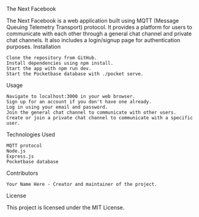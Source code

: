 The Next Facebook

The Next Facebook is a web application built using MQTT (Message Queuing Telemetry Transport) protocol. It provides a platform for users to communicate with each other through a general chat channel and private chat channels. It also includes a login/signup page for authentication purposes.
Installation

    Clone the repository from GitHub.
    Install dependencies using npm install.
    Start the app with npm run dev.
    Start the Pocketbase database with ./pocket serve.

Usage

    Navigate to localhost:3000 in your web browser.
    Sign up for an account if you don't have one already.
    Log in using your email and password.
    Join the general chat channel to communicate with other users.
    Create or join a private chat channel to communicate with a specific user.

Technologies Used

    MQTT protocol
    Node.js
    Express.js
    Pocketbase database

Contributors

    Your Name Here - Creator and maintainer of the project.

License

This project is licensed under the MIT License.